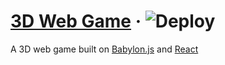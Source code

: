 # [3D Web Game](https://webgl.csarko.sh)  &middot; ![Deploy](https://github.com/csarkosh/3d-web-game/workflows/Deploy/badge.svg)

A 3D web game built on [Babylon.js](https://www.babylonjs.com/) and [React](https://reactjs.org/)
